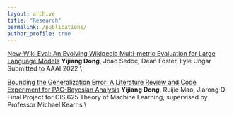 ```yaml
---
layout: archive
title: "Research"
permalink: /publications/
author_profile: true
---
```


[New-Wiki Eval: An Evolving Wikipedia Multi-metric Evaluation for Large Language Models](http://riverdong.github.io/files/New_Wiki_Paper.pdf)
**Yijiang Dong**, Joao Sedoc, Dean Foster, Lyle Ungar \
Submitted to AAAI'2022 \

[Bounding the Generalization Error: A Literature Review and Code Experiment for PAC-Bayesian Analysis](http://riverdong.github.io/files/Survey_PAC_Bayesian.pdf)
**Yijiang Dong**, Ruijie Mao, Jiarong Qi \
Final Project for CIS 625 Theory of Machine Learning, supervised by Professor Michael Kearns \